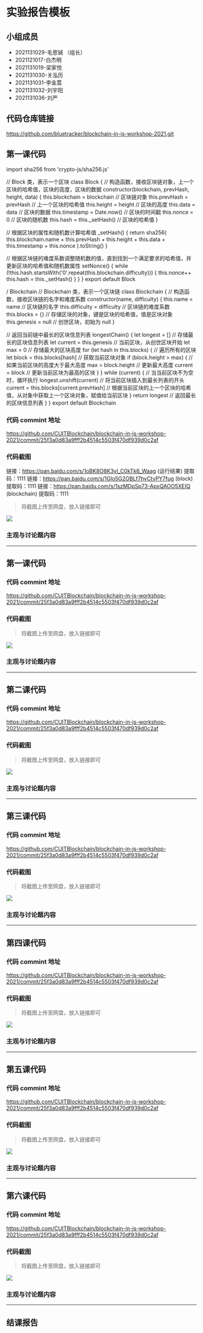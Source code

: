 # 实验报告模板

## 小组成员

- 2021131029-毛思铖 （组长）
- 2021121017-白杰明
- 2021131019-梁家悦
- 2021131030-关泓历
- 2021131031-李金蒿
- 2021131032-刘宇阳
- 2021131036-刘严
## 代码仓库链接
https://github.com/bluetracker/blockchain-in-js-workshop-2021.git



## 第一课代码
import sha256 from 'crypto-js/sha256.js'

// Block 类，表示一个区块
class Block {
// 构造函数，接收区块链对象，上一个区块的哈希值，区块的高度，区块的数据
constructor(blockchain, prevHash, height, data) {
this.blockchain = blockchain // 区块链对象
this.prevHash = prevHash // 上一个区块的哈希值
this.height = height // 区块的高度
this.data = data // 区块的数据
this.timestamp = Date.now() // 区块的时间戳
this.nonce = 0 // 区块的随机数
this.hash = this._setHash() // 区块的哈希值
}

// 根据区块的属性和随机数计算哈希值
_setHash() {
return sha256(
this.blockchain.name +
this.prevHash +
this.height +
this.data +
this.timestamp +
this.nonce
).toString()
}

// 根据区块链的难度系数调整随机数的值，直到找到一个满足要求的哈希值，并更新区块的哈希值和随机数属性
setNonce() {
while (!this.hash.startsWith('0'.repeat(this.blockchain.difficulty))) {
this.nonce++
this.hash = this._setHash()
}
}
}
export default Block



/ Blockchain
// Blockchain 类，表示一个区块链
class Blockchain {
// 构造函数，接收区块链的名字和难度系数
constructor(name, difficulty) {
this.name = name // 区块链的名字
this.difficulty = difficulty // 区块链的难度系数
this.blocks = {} // 存储区块的对象，键是区块的哈希值，值是区块对象
this.genesis = null // 创世区块，初始为 null
}

// 返回当前链中最长的区块信息列表
longestChain() {
let longest = [] // 存储最长的区块信息列表
let current = this.genesis // 当前区块，从创世区块开始
let max = 0 // 存储最大的区块高度
for (let hash in this.blocks) { // 遍历所有的区块
let block = this.blocks[hash] // 获取当前区块对象
if (block.height > max) { // 如果当前区块的高度大于最大高度
max = block.height // 更新最大高度
current = block // 更新当前区块为最高的区块
}
}
while (current) { // 当当前区块不为空时，循环执行
longest.unshift(current) // 将当前区块插入到最长列表的开头
current = this.blocks[current.prevHash] // 根据当前区块的上一个区块的哈希值，从对象中获取上一个区块对象，赋值给当前区块
}
return longest // 返回最长的区块信息列表
}
}
export default Blockchain
### 代码 commint 地址

https://github.com/CUITBlockchain/blockchain-in-js-workshop-2021/commit/25f3a0d83a9fff2b4514c5503f470df939d0c2af


### 代码截图
链接：https://pan.baidu.com/s/1oBK8O8K3yI_C0kTk6_Waag  (运行结果)
提取码：1111
链接：https://pan.baidu.com/s/1Glo5G2OBLf7hyCtvPY7fug  (block)
提取码：1111
链接：https://pan.baidu.com/s/1szMDpSp73-ApxQAOO5XEIQ  (blockchain)
提取码：1111
> 将截图上传至网盘，放入链接即可

![](链接)


### 主观与讨论题内容

---



## 第一课代码


### 代码 commint 地址

https://github.com/CUITBlockchain/blockchain-in-js-workshop-2021/commit/25f3a0d83a9fff2b4514c5503f470df939d0c2af


### 代码截图

> 将截图上传至网盘，放入链接即可

![](链接)


### 主观与讨论题内容


---



## 第二课代码


### 代码 commint 地址

https://github.com/CUITBlockchain/blockchain-in-js-workshop-2021/commit/25f3a0d83a9fff2b4514c5503f470df939d0c2af


### 代码截图

> 将截图上传至网盘，放入链接即可

![](链接)


### 主观与讨论题内容



---


## 第三课代码


### 代码 commint 地址

https://github.com/CUITBlockchain/blockchain-in-js-workshop-2021/commit/25f3a0d83a9fff2b4514c5503f470df939d0c2af


### 代码截图

> 将截图上传至网盘，放入链接即可

![](链接)


### 主观与讨论题内容



---




## 第四课代码


### 代码 commint 地址

https://github.com/CUITBlockchain/blockchain-in-js-workshop-2021/commit/25f3a0d83a9fff2b4514c5503f470df939d0c2af


### 代码截图

> 将截图上传至网盘，放入链接即可

![](链接)


### 主观与讨论题内容



---




## 第五课代码


### 代码 commint 地址

https://github.com/CUITBlockchain/blockchain-in-js-workshop-2021/commit/25f3a0d83a9fff2b4514c5503f470df939d0c2af


### 代码截图

> 将截图上传至网盘，放入链接即可

![](链接)


### 主观与讨论题内容



---




## 第六课代码


### 代码 commint 地址

https://github.com/CUITBlockchain/blockchain-in-js-workshop-2021/commit/25f3a0d83a9fff2b4514c5503f470df939d0c2af


### 代码截图

> 将截图上传至网盘，放入链接即可

![](图片链接放这里)


### 主观与讨论题内容



---


## 结课报告





